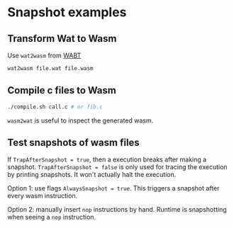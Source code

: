 # Snapshot examples

## Transform Wat to Wasm

Use `wat2wasm` from [WABT](https://github.com/WebAssembly/wabt)

```bash
wat2wasm file.wat file.wasm
```

## Compile c files to Wasm

```bash
./compile.sh call.c # or fib.c
```

`wasm2wat` is useful to inspect the generated wasm.

## Test snapshots of wasm files

If `TrapAfterSnapshot = true`, then a execution breaks after making a snapshot.
`TrapAfterSnapshot = false` is only used for tracing the execution by printing snapshots.
It won't actually halt the execution.

Option 1: use flags `AlwaysSnapshot = true`. This triggers a snapshot after every wasm instruction.

Option 2: manually insert `nop` instructions by hand. Runtime is snapshotting when seeing a `nop` instruction.